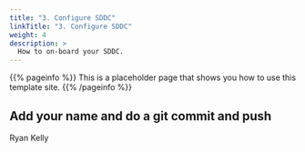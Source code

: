 ```yaml
---
title: "3. Configure SDDC"
linkTitle: "3. Configure SDDC"
weight: 4
description: >
  How to on-board your SDDC. 
---
```


{{% pageinfo %}}
This is a placeholder page that shows you how to use this template site.
{{% /pageinfo %}}



## Add your name and do a git commit and push

Ryan Kelly

